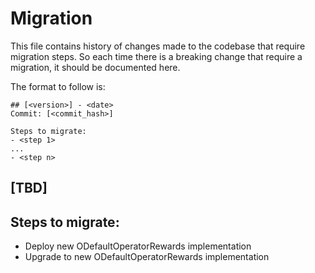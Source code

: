 # Migration

This file contains history of changes made to the codebase that require migration steps. So each time there is a breaking change that require a migration, it should be documented here.

The format to follow is:

```
## [<version>] - <date>
Commit: [<commit_hash>]

Steps to migrate:
- <step 1>
...
- <step n>
```

## [TBD]

## Steps to migrate:

- Deploy new ODefaultOperatorRewards implementation
- Upgrade to new ODefaultOperatorRewards implementation
